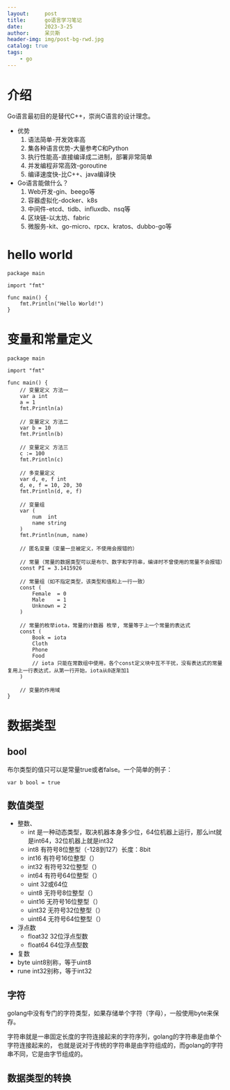 ```yaml
---
layout:     post
title:      go语言学习笔记
date:       2023-3-25
author:     呆贝斯
header-img: img/post-bg-rwd.jpg
catalog: true
tags:
    - go
---
```

# 介绍
Go语言最初目的是替代C++，崇尚C语言的设计理念。
+ 优势
  1. 语法简单-开发效率高
  2. 集各种语言优势-大量参考C和Python
  3. 执行性能高-直接编译成二进制，部署非常简单
  4. 并发编程非常高效-goroutine
  5. 编译速度快-比C++、java编译快
+ Go语言能做什么？
  1. Web开发-gin、beego等
  2. 容器虚拟化-docker、k8s
  3. 中间件-etcd、tidb、influxdb、nsq等
  4. 区块链-以太坊、fabric
  5. 微服务-kit、go-micro、rpcx、kratos、dubbo-go等

# hello world
```
package main

import "fmt"

func main() {
	fmt.Println("Hello World!")
}
```

# 变量和常量定义
```
package main

import "fmt"

func main() {
	// 变量定义 方法一
	var a int
	a = 1
	fmt.Println(a)

	// 变量定义 方法二
	var b = 10
	fmt.Println(b)

	// 变量定义 方法三
	c := 100
	fmt.Println(c)

	// 多变量定义
	var d, e, f int
	d, e, f = 10, 20, 30
	fmt.Println(d, e, f)

	// 变量组
	var (
		num  int
		name string
	)
	fmt.Println(num, name)

	// 匿名变量（变量一旦被定义，不使用会报错的）

	// 常量（常量的数据类型可以是布尔、数字和字符串，编译时不曾使用的常量不会报错）
	const PI = 3.1415926

	// 常量组（如不指定类型，该类型和值和上一行一致）
	const (
		Female  = 0
		Male    = 1
		Unknown = 2
	)

	// 常量的枚举iota，常量的计数器 枚举, 常量等于上一个常量的表达式
	const (
		Book = iota
		Cloth
		Phone
		Food
		// iota 只能在常数组中使用，各个const定义块中互不干扰，没有表达式的常量复用上一行表达式，从第一行开始，iota从0逐渐加1
	)
	
	// 变量的作用域
}
```

# 数据类型
## bool
布尔类型的值只可以是常量true或者false。一个简单的例子：
```
var b bool = true
```
## 数值类型
+ 整数、
  + int 是一种动态类型，取决机器本身多少位，64位机器上运行，那么int就是int64，32位机器上就是int32
  + int8 有符号8位整型（-128到127）长度：8bit
  + int16 有符号16位整型（）
  + int32 有符号32位整型（）
  + int64 有符号64位整型（）
  + uint 32或64位
  + uint8 无符号8位整型（）
  + uint16 无符号16位整型（）
  + uint32 无符号32位整型（）
  + uint64 无符号64位整型（）
+ 浮点数
  + float32 32位浮点型数
  + float64 64位浮点型数
+ 复数
+ byte uint8别称，等于uint8
+ rune int32别称，等于int32

## 字符
golang中没有专门的字符类型，如果存储单个字符（字母），一般使用byte来保存。

字符串就是一串固定长度的字符连接起来的字符序列，golang的字符串是由单个字符连接起来的，
也就是说对于传统的字符串是由字符组成的，而golang的字符串不同，它是由字节组成的。

## 数据类型的转换
